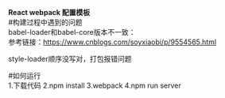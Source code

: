 **React webpack 配置模板**<br/>
#构建过程中遇到的问题<br/>
babel-loader和babel-core版本不一致：<br/>
参考链接：https://www.cnblogs.com/soyxiaobi/p/9554565.html

style-loader顺序没写对，打包报错问题


#如何运行<br/>
1.下载代码
2.npm install
3.webpack
4.npm run server
